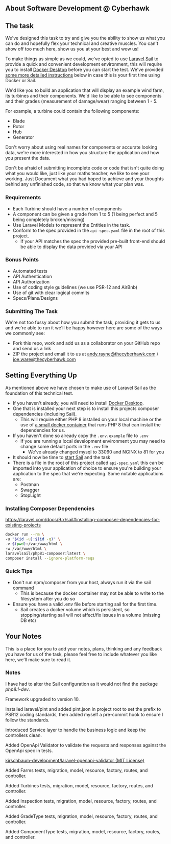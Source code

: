 ## About Software Development @ Cyberhawk


## The task
We've designed this task to try and give you the ability to show us what you can do and hopefully flex your technical and creative muscles. You can't show off too much here, show us you at your best and wow us!

To make things as simple as we could, we've opted to use [Laravel Sail](https://laravel.com/docs/8.x/sail) to provide a quick and convenient development environment, this will require you to install
[Docker Desktop](https://www.docker.com/products/docker-desktop) before you can start the test. We've provided [some more detailed instructions](#setting-everything-up) below in case this is your first time using Docker or Sail.

We'd like you to build an application that will display an example wind farm, its turbines and their components.
We'd like to be able to see components and their grades (measurement of damage/wear) ranging between 1 - 5.

For example, a turbine could contain the following components:
- Blade
- Rotor
- Hub
- Generator

Don't worry about using real names for components or accurate looking data, we're more interested in how you structure the application and how you present the data.

Don't be afraid of submitting incomplete code or code that isn't quite doing what you would like, just like your maths teacher, we like to see your working.
Just Document what you had hoped to achieve and your thoughts behind any unfinished code, so that we know what your plan was.

### Requirements
- Each Turbine should have a number of components
- A component can be given a grade from 1 to 5 (1 being perfect and 5 being completely broken/missing)
- Use Laravel Models to represent the Entities in the task.
- Conform to the spec provided in the `api-spec.yaml` file in the root of this project.
    - If your API matches the spec the provided pre-built front-end should be able to display the data provided via your API

### Bonus Points
- Automated tests
- API Authentication
- API Authorization
- Use of coding style guidelines (we use PSR-12 and AirBnb)
- Use of git with clear logical commits
- Specs/Plans/Designs

### Submitting The Task
We're not too fussy about how you submit the task, providing it gets to us and we're able to run it we'll be happy however here are some of the ways we commonly see:
- Fork this repo, work and add us as a collaborator on your GitHub repo and send us a link
- ZIP the project and email it to us at andy.rayne@thecyberhawk.com / joe.ware@thecyberhawk.com

## Setting Everything Up
As mentioned above we have chosen to make use of Laravel Sail as the foundation of this technical test.
- If you haven't already, you will need to install [Docker Desktop](https://www.docker.com/products/docker-desktop).
- One that is installed your next step is to install this projects composer dependencies (including Sail).
    - This will require either PHP 8 installed on your local machine or the use of [a small docker container](https://laravel.com/docs/8.x/sail#installing-composer-dependencies-for-existing-projects) that runs PHP 8 that can install the dependencies for us.
- If you haven't done so already copy the `.env.example` file to `.env`
    - If you are running a local development environment you may need to change some default ports in the `.env` file
        - We've already changed mysql to 33060 and NGINX to 81 for you
- It should now be time to [start Sail](https://laravel.com/docs/8.x/sail#starting-and-stopping-sail) and the task
- There is a file in the root of this project called `api-spec.yaml` this can be imported into your application of choice to ensure you're building your application to the spec that we're expecting. Some notable applications are:
  - Postman
  - Swagger
  - StopLight


### Installing Composer Dependencies
https://laravel.com/docs/9.x/sail#installing-composer-dependencies-for-existing-projects
```bash
docker run --rm \
-u "$(id -u):$(id -g)" \
-v $(pwd):/var/www/html \
-w /var/www/html \
laravelsail/php81-composer:latest \
composer install --ignore-platform-reqs
```

### Quick Tips
- Don't run npm/composer from your host, always run it via the sail command
  - This is because the docker container may not be able to write to the filesystem after you do so
- Ensure you have a valid .env file before starting sail for the first time.
  - Sail creates a docker volume which is persistent, so stopping/starting sail will not affect/fix issues in a volume (missing DB etc)

## Your Notes
This is a place for you to add your notes, plans, thinking and any feedback you have for us of the task, please feel free to include whatever you like here, we'll make sure to read it. 

### Notes

I have had to alter the Sail configuration as it would not find the package *php8.1-dev*.

Framework upgraded to version 10.

Installed laravel/pint and added pint.json in project root to set the prefix to PSR12 coding standards, then added
myself a pre-commit hook to ensure I follow the standards.

Introduced Service layer to handle the business logic and keep the controllers clean.

Added OpenApi Validator to validate the requests and responses against the OpenApi spec in tests.

[kirschbaum-development/laravel-openapi-validator (MIT License)](https://kirschbaumdevelopment.com/insights/laravel-openapi-validator)

Added Farms tests, migration, model, resource, factory, routes, and controller.

Added Turbines tests, migration, model, resource, factory, routes, and controller.

Added Inspection tests, migration, model, resource, factory, routes, and controller.

Added GradeType tests, migration, model, resource, factory, routes, and controller.

Added ComponentType tests, migration, model, resource, factory, routes, and controller.




